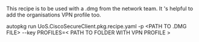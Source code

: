 This recipe is to be used with a .dmg from the network team.  It 's helpful to add the organisations VPN profile too.

autopkg run UoS.CiscoSecureClient.pkg.recipe.yaml -p <PATH TO .DMG FILE> --key PROFILES=< PATH TO FOLDER WITH VPN PROFILE >
